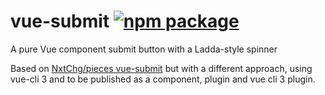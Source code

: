 # vue-submit [![npm package](https://img.shields.io/npm/v/vue-submit.svg)](https://www.npmjs.com/package/vue-submit)

A pure Vue component submit button with a Ladda-style spinner

Based on [NxtChg/pieces vue-submit](https://github.com/NxtChg/pieces/tree/master/js/vue/vue-submit) but with a different approach, using vue-cli 3 and to be published as a component, plugin and vue cli 3 plugin.
